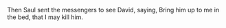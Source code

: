 Then Saul sent the messengers to see David, saying, Bring him up to me in the bed, that I may kill him.
